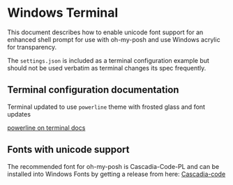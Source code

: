 # Windows Terminal

This document describes how to enable unicode font support for an enhanced shell prompt for use with oh-my-posh and use Windows acrylic for transparency.

The ```settings.json``` is included as a terminal configuration example but should not be used verbatim as terminal changes its spec frequently.

## Terminal configuration documentation

Terminal updated to use `powerline` theme with frosted glass and font updates

[powerline on terminal docs](https://docs.microsoft.com/en-gb/windows/terminal/custom-terminal-gallery/powerline-in-powershell)

## Fonts with unicode support

The recommended font for oh-my-posh is Cascadia-Code-PL and can be installed into Windows Fonts by getting a release from here: 
[Cascadia-code](https://github.com/microsoft/cascadia-code/releases)
